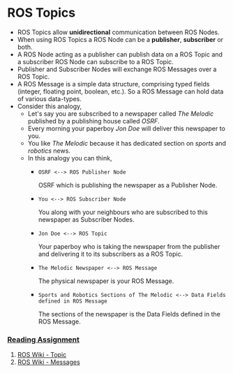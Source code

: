 # ROS Topics

* ROS Topics allow **unidirectional** communication between ROS Nodes.
* When using ROS Topics a ROS Node can be a **publisher**, **subscriber** or both.
* A ROS Node acting as a publisher can publish data on a ROS Topic and a subscriber ROS Node can subscribe to a ROS Topic.
* Publisher and Subscriber Nodes will exchange ROS Messages over a ROS Topic.
* A ROS Message is a simple data structure, comprising typed fields \(integer, floating point, boolean, etc.\). So a ROS Message can hold data of various data-types.
* Consider this analogy,
  * Let's say you are subscribed to a newspaper called _The Melodic_ published by a publishing house called _OSRF_.
  * Every morning your paperboy _Jon Doe_ will deliver this newspaper to you.
  * You like _The Melodic_ because it has dedicated section on _sports_ and _robotics_ news.
  * In this analogy you can think,
    * `OSRF <--> ROS Publisher Node`

      OSRF which is publishing the newspaper as a Publisher Node.

    * `You <--> ROS Subscriber Node`

      You along with your neighbours who are subscribed to this newspaper as Subscriber Nodes.

    * `Jon Doe <--> ROS Topic`

      Your paperboy who is taking the newspaper from the publisher and delivering it to its subscribers as a ROS Topic.

    * `The Melodic Newspaper <--> ROS Message`

      The physical newspaper is your ROS Message.

    * `Sports and Robotics Sections of The Melodic <--> Data Fields defined in ROS Message`

      The sections of the newspaper is the Data Fields defined in the ROS Message.

### [Reading Assignment](https://portal.e-yantra.org/storage/FjbIfxILQH_vd/res/learn/ros-basics/learn-ros-comm-topic.html#reading-assignment)

1. [ROS Wiki - Topic](http://wiki.ros.org/Topics)
2. [ROS Wiki - Messages](http://wiki.ros.org/Messages)

